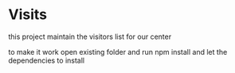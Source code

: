 # Visits
this project maintain the visitors list for our center


to make it work open existing folder and run npm install and let the dependencies to install
